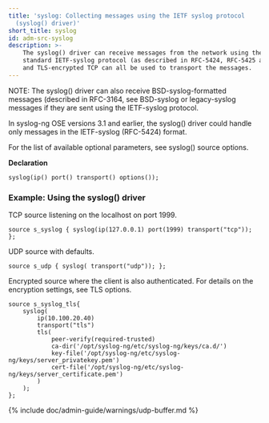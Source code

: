 ```yaml
---
title: 'syslog: Collecting messages using the IETF syslog protocol
  (syslog() driver)'
short_title: syslog
id: adm-src-syslog
description: >-
    The syslog() driver can receive messages from the network using the
    standard IETF-syslog protocol (as described in RFC-5424, RFC-5425 and RFC-5426). UDP, TCP,
    and TLS-encrypted TCP can all be used to transport the messages.
---
```


NOTE: The syslog() driver can also receive BSD-syslog-formatted messages
(described in RFC-3164, see
BSD-syslog or legacy-syslog messages
if they are sent using the IETF-syslog protocol.

In syslog-ng OSE versions 3.1 and earlier, the syslog() driver could
handle only messages in the IETF-syslog (RFC-5424) format.

For the list of available optional parameters, see
syslog() source options.

**Declaration**

```config
syslog(ip() port() transport() options());
```

### Example: Using the syslog() driver

TCP source listening on the localhost on port 1999.

```config
source s_syslog { syslog(ip(127.0.0.1) port(1999) transport("tcp")); };
```

UDP source with defaults.

```config
source s_udp { syslog( transport("udp")); };
```

Encrypted source where the client is also authenticated. For details on
the encryption settings, see TLS options.  

```config
source s_syslog_tls{ 
    syslog(
        ip(10.100.20.40)
        transport("tls")
        tls(
            peer-verify(required-trusted)
            ca-dir('/opt/syslog-ng/etc/syslog-ng/keys/ca.d/')
            key-file('/opt/syslog-ng/etc/syslog-ng/keys/server_privatekey.pem')
            cert-file('/opt/syslog-ng/etc/syslog-ng/keys/server_certificate.pem')
        )
    );
};
```

{% include doc/admin-guide/warnings/udp-buffer.md %}
